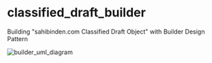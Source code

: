 # classified_draft_builder
Building "sahibinden.com Classified Draft Object" with Builder Design Pattern

![builder_uml_diagram](https://user-images.githubusercontent.com/2838457/73793120-c56b8780-47b6-11ea-9e4e-1ef7b6e1297e.jpg)
